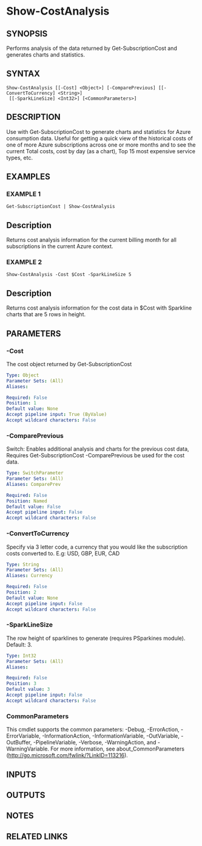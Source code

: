 # Show-CostAnalysis

## SYNOPSIS
Performs analysis of the data returned by Get-SubscriptionCost and generates charts and statistics.

## SYNTAX

```
Show-CostAnalysis [[-Cost] <Object>] [-ComparePrevious] [[-ConvertToCurrency] <String>]
 [[-SparkLineSize] <Int32>] [<CommonParameters>]
```

## DESCRIPTION
Use with Get-SubscriptionCost to generate charts and statistics for Azure consumption data.
Useful for
getting a quick view of the historical costs of one of more Azure subscriptions across one or more months
and to see the current Total costs, cost by day (as a chart), Top 15 most expensive service types, etc.

## EXAMPLES

### EXAMPLE 1
```
Get-SubscriptionCost | Show-CostAnalysis
```

Description
-----------
Returns cost analysis information for the current billing month for all subscriptions in the current Azure context.

### EXAMPLE 2
```
Show-CostAnalysis -Cost $Cost -SparkLineSize 5
```

Description
-----------
Returns cost analysis information for the cost data in $Cost with Sparkline charts that are 5 rows in height.

## PARAMETERS

### -Cost
The cost object returned by Get-SubscriptionCost

```yaml
Type: Object
Parameter Sets: (All)
Aliases:

Required: False
Position: 1
Default value: None
Accept pipeline input: True (ByValue)
Accept wildcard characters: False
```

### -ComparePrevious
Switch: Enables additional analysis and charts for the previous cost data, Requires Get-SubscriptionCost -ComparePrevious be used for the cost data.

```yaml
Type: SwitchParameter
Parameter Sets: (All)
Aliases: ComparePrev

Required: False
Position: Named
Default value: False
Accept pipeline input: False
Accept wildcard characters: False
```

### -ConvertToCurrency
Specify via 3 letter code, a currency that you would like the subscription costs converted to.
E.g: USD, GBP, EUR, CAD

```yaml
Type: String
Parameter Sets: (All)
Aliases: Currency

Required: False
Position: 2
Default value: None
Accept pipeline input: False
Accept wildcard characters: False
```

### -SparkLineSize
The row height of sparklines to generate (requires PSparkines module).
Default: 3.

```yaml
Type: Int32
Parameter Sets: (All)
Aliases:

Required: False
Position: 3
Default value: 3
Accept pipeline input: False
Accept wildcard characters: False
```

### CommonParameters
This cmdlet supports the common parameters: -Debug, -ErrorAction, -ErrorVariable, -InformationAction, -InformationVariable, -OutVariable, -OutBuffer, -PipelineVariable, -Verbose, -WarningAction, and -WarningVariable.
For more information, see about_CommonParameters (http://go.microsoft.com/fwlink/?LinkID=113216).

## INPUTS

## OUTPUTS

## NOTES

## RELATED LINKS
